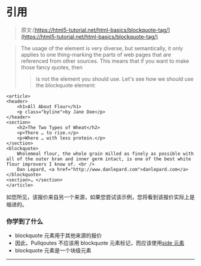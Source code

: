 # 引用

> 原文:[https://html5-tutorial.net/html-basics/blockquote-tag/](https://html5-tutorial.net/html-basics/blockquote-tag/)

> The usage of the element is very diverse, but semantically, it only applies to one thing-marking the parts of web pages that are referenced from other sources. This means that if you want to make those fancy quotes, then
> 
> > is not the element you should use. Let's see how we should use the blockquote element:

```
<article>
<header>
	<h1>All About Flour</h1>
	<p class="byline">by Jane Doe</p> 
</header>
<section>
	<h2>The Two Types of Wheat</h2>
	<p>There … to rise.</p>
	<p>Where … with less protein.</p>
</section>
<blockquote>
	Wholemeal flour, the whole grain milled as finely as possible with all of the outer bran and inner germ intact, is one of the best white flour improvers I know of. <br />
	Dan Lepard, <a href="http://www.danlepard.com">danlepard.com</a>
</blockquote>
<section>… </section>
</article>
```

如您所见，该报价来自另一个来源，如果您尝试该示例，您将看到该报价实际上是缩进的。

### 你学到了什么

*   blockquote 元素用于其他来源的报价
*   因此，Pullqoutes 不应该用 blockquote 元素标记，而应该使用[side 元素](new-section-tags/aside-tag/)
*   blockquote 元素是一个块级元素

* * *